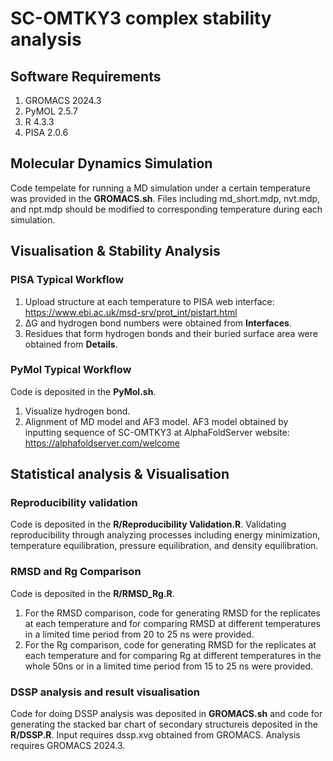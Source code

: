 # SC-OMTKY3 complex stability analysis
## Software Requirements
1. GROMACS 2024.3
1. PyMOL 2.5.7
1. R 4.3.3
1. PISA 2.0.6
## Molecular Dynamics Simulation ##
Code tempelate for running a MD simulation under a certain temperature was provided in the **GROMACS.sh**. Files including md_short.mdp, nvt.mdp, and npt.mdp should be modified to corresponding temperature during each simulation.
## Visualisation & Stability Analysis ## 
### PISA Typical Workflow ###
1. Upload structure at each temperature to PISA web interface: https://www.ebi.ac.uk/msd-srv/prot_int/pistart.html
2. ΔG and hydrogen bond numbers were obtained from **Interfaces**.
3. Residues that form hydrogen bonds and their buried surface area were obtained from **Details**.
### PyMol Typical Workflow ###
Code is deposited in the **PyMol.sh**.
1. Visualize hydrogen bond. 
2. Alignment of MD model and AF3 model. AF3 model obtained by inputting sequence of SC-OMTKY3 at AlphaFoldServer website: https://alphafoldserver.com/welcome
## Statistical analysis & Visualisation ##
### Reproducibility validation ###
Code is deposited in the **R/Reproducibility Validation.R**.
Validating reproducibility through analyzing processes including energy minimization, temperature equilibration, pressure equilibration, and density equilibration.
### RMSD and Rg Comparison ###
Code is deposited in the **R/RMSD_Rg.R**.
1. For the RMSD comparison, code for generating RMSD for the replicates at each temperature and for comparing RMSD at different temperatures in a limited time period from 20 to 25 ns were provided.
2. For the Rg comparison, code for generating RMSD for the replicates at each temperature and for comparing Rg at different temperatures in the whole 50ns or in a limited time period from 15 to 25 ns were provided.
### DSSP analysis and result visualisation ###
Code for doing DSSP analysis was deposited in **GROMACS.sh** and code for generating the stacked bar chart of secondary structureis deposited in the **R/DSSP.R**. Input requires dssp.xvg obtained from GROMACS. Analysis requires GROMACS 2024.3.


